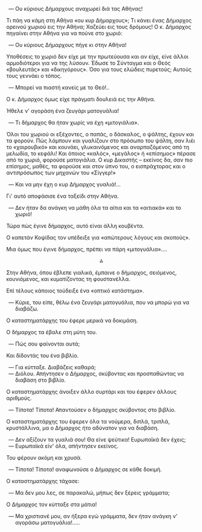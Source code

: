 <ol style="list-style-type: '&mdash; '">
  <li>Ου κύριους Δήμαρχους αναχωρεί διά τας Αθήνας!</li>
</ol>

Τι πάη να κάμη στη Αθήνα «ου κυρ Δήμαρχους»; Τι κάνει ένας Δήμαρχος ορεινού χωριού εις την Αθήνα; Χαζεύει εις τους
δρόμους! Ο κ. Δήμαρχος πηγαίνει στην Αθήνα για να πούνε στο χωριό:

<ol style="list-style-type: '&mdash; '">
  <li>Ου κύριους Δήμαρχους πήγε κι στην Αθήνα!</li>
</ol>

Υποθέσεις το χωριό δεν είχε με την πρωτεύουσα και αν είχε, είνε άλλοι αρμοδιότεροι για να της λύσουν. Έδωσε το Σύνταγμα
και ο Θεός «βουλευτάς» και «δικηγόρους». Όσο για τους ελώδεις πυρετούς; Αυτούς τους γεννάει ο τόπος.

<ol style="list-style-type: '&mdash; '">
  <li>Μπορεί να πιαστή κανείς με το Θεό!..</li>
</ol>

Ο κ. Δήμαρχος όμως είχε πράγματι δουλειά εις την Αθήνα.

Ήθελε ν' αγοράση ένα ζευγάρι ματογυάλια!

<ol style="list-style-type: '&mdash; '">
  <li>Τι δήμαρχος θα ήταν χωρίς να έχη «μιτογιάλια».</li>
</ol>

Όλοι του χωριού οι εξέχοντες, ο παπάς, ο δάσκαλος, ο ψάλτης, έχουν και τα φορούν. Πώς λάμπουν και γυαλίζουν στο πρόσωπο
του ψάλτη, σαν λιέι το «χαιρουβικό» και κουνάει, γλυκαινόμενος και αναρπαζόμενος από τη μελωδία, το κεφάλι! Και όποιος
«καλός», «μεγάλος» ή «επίσημος» πέρασε από το χωριό, φορούσε ματογιάλια. Ο κυρ Δικαστής &ndash; εκείνος δα, σαν πιο
επίσημος, μαθές, τα φορούσε και στον ύπνο του, ο εισπράχτορας και ο αντιπρόσωπος των μηχανών του «Σίγγερ!»

<ol style="list-style-type: '&mdash; '">
  <li>Και να μην έχη ο κυρ Δήμαρχος γυαλιά!...</li>
</ol>

Γι' αυτό αποφάσισε ένα ταξείδι στην Αθήνα.

<ol style="list-style-type: '&mdash; '">
  <li>Δεν ήταν δα ανάγκη να μάθη όλα τα αίτια και τα «αιτιακά» και το χωριό!</li>
</ol>

Τώρα πώς έγινε δήμαρχος, αυτό είναι άλλη κουβέντα.

Ο καπετάν Κοψίδας τον υπέδειξε για «απώτερους λόγους και σκοπούς».

Μια όμως που έγινε δήμαρχος, πρέπει να πάρη «μιτογυάλια»....

<div style="text-align: center; margin-bottom: 1em">⁂</div>

Στην Αθήνα, όπου έβλεπε γιαλικά, έμπαινε ο δήμαρχος, σειόμενος, κουνιόμενος, και κυματίζοντας τη φουστανέλλα.

Επί τέλους κάποιος τούδειξε ένα «οπτικό κατάστημα».

<ol style="list-style-type: '&mdash; '">
  <li>Κύριε, του είπε, θέλω ένα ζευγάρι ματογυάλια, που να μπορώ για να διαβάζω.</li>
</ol>

Ο καταστηματάρχης του έφερε μερικά να δοκιμάση.

Ο δήμαρχος τα έβαλε στη μύτη του.

<ol style="list-style-type: '&mdash; '">
  <li>Πώς σου φαίνονται αυτά;</li>
</ol>

Και δίδοντάς του ένα βιβλίο.

<ol style="list-style-type: '&mdash; '">
  <li>Για κύτταξε. Διαβάζεις καθαρά;</li>
  <li>Διόλου. Απήντησεν ο Δήμαρχος, σκύβοντας και προσπαθώντας να διαβάση στο βιβλίο.</li>
</ol>

Ο καταστηματάρχης άνοιξεν άλλο συρτάρι και του έφερεν άλλους αριθμούς.

<ol style="list-style-type: '&mdash; '">
  <li>Τίποτα! Τίποτα! Απαντούσεν ο δήμαρχος σκύβοντας στο βιβλίο.</li>
</ol>

Ο καταστηματάρχης του έφερεν όλα τα νούμερα, διπλά, τριπλά, κρυστάλλινα, μα ο Δήμαρχος ήτο αδύνατον για να διαβάση.

<ol style="list-style-type: '&mdash; '">
  <li>Δεν αξίζουν τα γυαλιά σου! Θα είνε ψεύτικα! Ευρωπαϊκά δεν έχεις;</li>
  <li>Ευρωπαϊκά είν' όλα, απήντησεν εκείνος.</li>
</ol>

Του φέρουν ακόμη και χρυσά.

<ol style="list-style-type: '&mdash; '">
  <li>Τίποτα! Τίποτα! αναφωνούσε ο Δήμαρχος σε κάθε δοκιμή.</li>
</ol>

Ο καταστηματάρχης τάχασε:

<ol style="list-style-type: '&mdash; '">
  <li>Μα δεν μου λες, σε παρακαλώ, μήπως δεν ξέρεις γράμματα;</li>
</ol>

Ο Δήμαρχος τον κύτταξε στα μάτια!

<ol style="list-style-type: '&mdash; '">
  <li>Μα χριστιανέ μου, αν ήξερα εγώ γράμματα, δεν ήταν ανάγκη ν' αγοράσω ματογυάλια!.....</li>
</ol>
